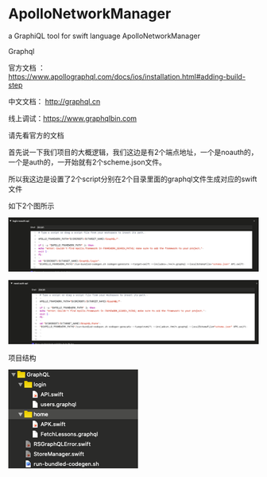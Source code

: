 # ApolloNetworkManager
a GraphiQL tool for swift language ApolloNetworkManager 

Graphql 

官方文档 ： https://www.apollographql.com/docs/ios/installation.html#adding-build-step

中文文档： http://graphql.cn

线上调试：https://www.graphqlbin.com

请先看官方的文档

首先说一下我们项目的大概逻辑，我们这边是有2个端点地址，一个是noauth的，一个是auth的，一开始就有2个scheme.json文件。

所以我这边是设置了2个script分别在2个目录里面的graphql文件生成对应的swift文件

如下2个图所示

![avatar](https://github.com/cczufish/ApolloNetworkManager/blob/master/WechatIMG35.png)

![avatar](https://github.com/cczufish/ApolloNetworkManager/blob/master/WechatIMG36.png)

项目结构 

![avatar](https://github.com/cczufish/ApolloNetworkManager/blob/master/WechatIMG34.png)



